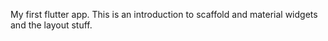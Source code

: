 My first flutter app. This is an introduction to scaffold and material widgets and the layout stuff.
